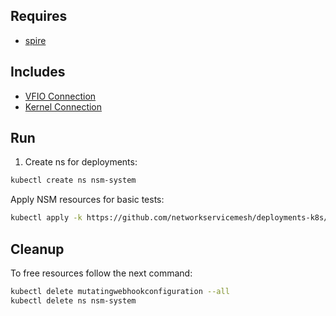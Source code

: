 ## Requires

- [spire](../spire)

## Includes

- [VFIO Connection](../use-cases/Vfio2Noop)
- [Kernel Connection](../use-cases/SriovKernel2Noop)

## Run

1. Create ns for deployments:
```bash
kubectl create ns nsm-system
```

Apply NSM resources for basic tests:
```bash
kubectl apply -k https://github.com/networkservicemesh/deployments-k8s/examples/sriov?ref=4a8be2afabafa20a92fec4f9b7baa69a84bf26ad
```

## Cleanup

To free resources follow the next command:
```bash
kubectl delete mutatingwebhookconfiguration --all
kubectl delete ns nsm-system
```

